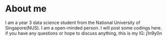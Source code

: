 # About me
I am a year 3 data science student from the National University of Singapore(NUS).
I am a open-minded person. I will post some codings here.
if you have any questions or hope to discuss anything, this is my IG: j1n9y0n

